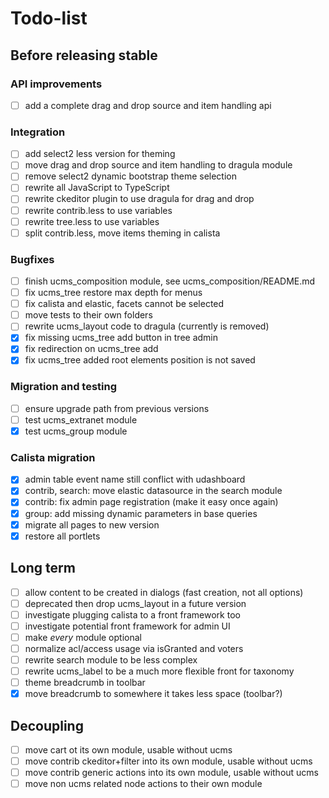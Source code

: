 # Todo-list

## Before releasing stable

### API improvements

 * [ ] add a complete drag and drop source and item handling api

### Integration

 * [ ] add select2 less version for theming
 * [ ] move drag and drop source and item handling to dragula module
 * [ ] remove select2 dynamic bootstrap theme selection
 * [ ] rewrite all JavaScript to TypeScript
 * [ ] rewrite ckeditor plugin to use dragula for drag and drop
 * [ ] rewrite contrib.less to use variables
 * [ ] rewrite tree.less to use variables
 * [ ] split contrib.less, move items theming in calista

### Bugfixes

 * [ ] finish ucms_composition module, see ucms_composition/README.md
 * [ ] fix ucms_tree restore max depth for menus
 * [ ] fix calista and elastic, facets cannot be selected
 * [ ] move tests to their own folders
 * [ ] rewrite ucms_layout code to dragula (currently is removed)
 * [x] fix missing ucms_tree add button in tree admin
 * [x] fix redirection on ucms_tree add
 * [x] fix ucms_tree added root elements position is not saved

### Migration and testing

 * [ ] ensure upgrade path from previous versions
 * [ ] test ucms_extranet module
 * [x] test ucms_group module

### Calista migration

 * [x] admin table event name still conflict with udashboard
 * [x] contrib, search: move elastic datasource in the search module
 * [x] contrib: fix admin page registration (make it easy once again)
 * [x] group: add missing dynamic parameters in base queries
 * [x] migrate all pages to new version
 * [x] restore all portlets

## Long term

 * [ ] allow content to be created in dialogs (fast creation, not all options)
 * [ ] deprecated then drop ucms_layout in a future version
 * [ ] investigate plugging calista to a front framework too
 * [ ] investigate potential front framework for admin UI
 * [ ] make *every* module optional
 * [ ] normalize acl/access usage via isGranted and voters
 * [ ] rewrite search module to be less complex
 * [ ] rewrite ucms_label to be a much more flexible front for taxonomy
 * [ ] theme breadcrumb in toolbar
 * [x] move breadcrumb to somewhere it takes less space (toolbar?)

## Decoupling

 * [ ] move cart ot its own module, usable without ucms
 * [ ] move contrib ckeditor+filter into its own module, usable without ucms
 * [ ] move contrib generic actions into its own module, usable without ucms
 * [ ] move non ucms related node actions to their own module
